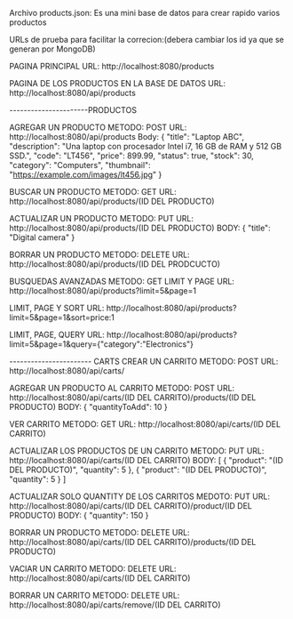Archivo products.json: Es una mini base de datos para crear rapido varios productos

URLs de prueba para facilitar la correcion:(debera cambiar los id ya que se generan por MongoDB)

PAGINA PRINCIPAL
URL: http://localhost:8080/products

PAGINA DE LOS PRODUCTOS EN LA BASE DE DATOS
URL: http://localhost:8080/api/products

----------------------PRODUCTOS

AGREGAR UN PRODUCTO
METODO: POST
URL: http://localhost:8080/api/products
Body:
{
    "title": "Laptop ABC",
    "description": "Una laptop con procesador Intel i7, 16 GB de RAM y 512 GB SSD.",
    "code": "LT456",
    "price": 899.99,
    "status": true,
    "stock": 30,
    "category": "Computers",
    "thumbnail": "https://example.com/images/lt456.jpg"
}

BUSCAR UN PRODUCTO
METODO: GET
URL: http://localhost:8080/api/products/(ID DEL PRODUCTO)

ACTUALIZAR UN PRODUCTO
METODO: PUT
URL: http://localhost:8080/api/products/(ID DEL PRODUCTO)
BODY:
{
    "title": "Digital camera"
}

BORRAR UN PRODUCTO
METODO: DELETE
URL: http://localhost:8080/api/products/(ID DEL PRODCUCTO)

BUSQUEDAS AVANZADAS
METODO: GET
LIMIT Y PAGE
URL: http://localhost:8080/api/products?limit=5&page=1

LIMIT, PAGE Y SORT
URL: http://localhost:8080/api/products?limit=5&page=1&sort=price:1

LIMIT, PAGE, QUERY
URL: http://localhost:8080/api/products?limit=5&page=1&query={"category":"Electronics"}


----------------------- CARTS
CREAR UN CARRITO
METODO: POST
URL: http://localhost:8080/api/carts/

AGREGAR UN PRODUCTO AL CARRITO
METODO: POST
URL: http://localhost:8080/api/carts/(ID DEL CARRITO)/products/(ID DEL PRODUCTO)
BODY:
{
    "quantityToAdd": 10
}

VER CARRITO
METODO: GET
URL: http://localhost:8080/api/carts/(ID DEL CARRITO)

ACTUALIZAR LOS PRODUCTOS DE UN CARRITO
METODO: PUT
URL: http://localhost:8080/api/carts/(ID DEL CARRITO)
BODY:
[
    {
        "product": "(ID DEL PRODUCTO)",
        "quantity": 5
    },
    {
        "product": "(ID DEL PRODUCTO)",
        "quantity": 5
    }
]

ACTUALIZAR SOLO QUANTITY DE LOS CARRITOS
MEDOTO: PUT
URL: http://localhost:8080/api/carts/(ID DEL CARRITO)/product/(ID DEL PRODUCTO)
BODY:
{
    "quantity": 150
}

BORRAR UN PRODUCTO
METODO: DELETE
URL: http://localhost:8080/api/carts/(ID DEL CARRITO)/products/(ID DEL PRODUCTO)

VACIAR UN CARRITO
METODO: DELETE
URL: http://localhost:8080/api/carts/(ID DEL CARRITO)

BORRAR UN CARRITO
METODO: DELETE
URL: http://localhost:8080/api/carts/remove/(ID DEL CARRITO)
